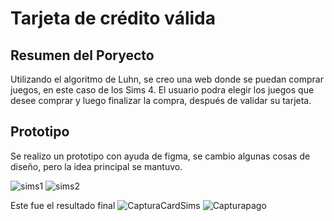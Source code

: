 # Tarjeta de crédito válida

## Resumen del Poryecto

Utilizando el algoritmo de Luhn, se creo una web donde se puedan comprar juegos, en este caso de los Sims 4.
El usuario podra elegir los juegos que desee comprar y luego finalizar la compra, después de validar su tarjeta.

## Prototipo

Se realizo un prototipo con ayuda de figma, se cambio algunas cosas de diseño, pero la idea principal se mantuvo.

![sims1](https://user-images.githubusercontent.com/73150391/169910716-dccd0932-0fbb-4053-a1b4-5a12c70edd83.PNG)
![sims2](https://user-images.githubusercontent.com/73150391/169910730-df17ea94-7c52-4c9e-8dc2-a3cb1a4b4169.PNG)

Este fue el resultado final
![CapturaCardSims](https://user-images.githubusercontent.com/73150391/169911149-ee0444c4-cdaf-4555-9650-eb5d37442963.PNG)
![Capturapago](https://user-images.githubusercontent.com/73150391/169911459-252770f8-be76-4882-b778-2f1b01df7134.PNG)

